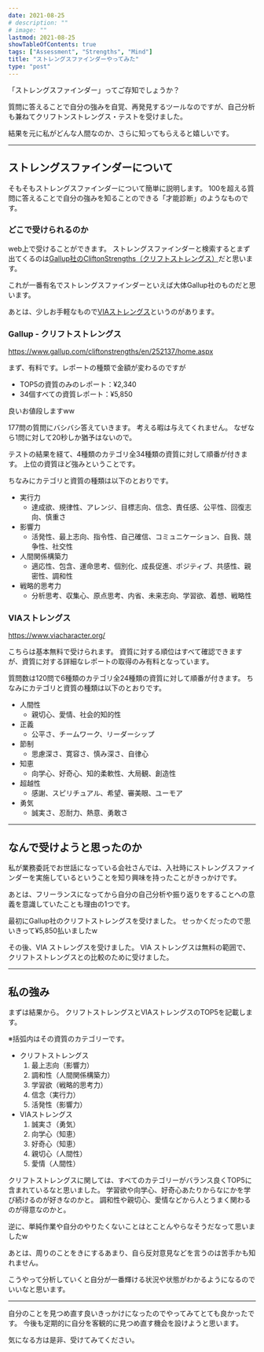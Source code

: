 ```yaml
---
date: 2021-08-25
# description: ""
# image: ""
lastmod: 2021-08-25
showTableOfContents: true
tags: ["Assessment", "Strengths", "Mind"]
title: "ストレングスファインダーやってみた"
type: "post"
---
```


「ストレングスファインダー」ってご存知でしょうか？

質問に答えることで自分の強みを自覚、再発見するツールなのですが、自己分析も兼ねてクリフトンストレングス・テストを受けました。

結果を元に私がどんな人間なのか、さらに知ってもらえると嬉しいです。

---

## ストレングスファインダーについて

そもそもストレングスファインダーについて簡単に説明します。
100を超える質問に答えることで自分の強みを知ることのできる「才能診断」のようなものです。

### どこで受けられるのか

web上で受けることができます。
ストレングスファインダーと検索するとまず出てくるのは[Gallup社のCliftonStrengths（クリフトストレングス）](https://www.gallup.com/cliftonstrengths/en/252137/home.aspx)だと思います。

これが一番有名でストレングスファインダーといえば大体Gallup社のものだと思います。

あとは、少しお手軽なもので[VIAストレングス](https://www.viacharacter.org/character-strengths)というのがあります。

### Gallup - クリフトストレングス

https://www.gallup.com/cliftonstrengths/en/252137/home.aspx

まず、有料です。レポートの種類で金額が変わるのですが

- TOP5の資質のみのレポート：¥2,340
- 34個すべての資質レポート：¥5,850

良いお値段しますww

177問の質問にバシバシ答えていきます。
考える暇は与えてくれません。
なぜなら1問に対して20秒しか猶予はないので。

テストの結果を経て、4種類のカテゴリ全34種類の資質に対して順番が付きます。
上位の資質ほど強みということです。

ちなみにカテゴリと資質の種類は以下のとおりです。

- 実行力
  - 達成欲、規律性、アレンジ、目標志向、信念、責任感、公平性、回復志向、慎重さ
- 影響力
  - 活発性、最上志向、指令性、自己確信、コミュニケーション、自我、競争性、社交性
- 人間関係構築力
  - 適応性、包含、運命思考、個別化、成長促進、ポジティブ、共感性、親密性、調和性
- 戦略的思考力
  - 分析思考、収集心、原点思考、内省、未来志向、学習欲、着想、戦略性

### VIAストレングス

https://www.viacharacter.org/

こちらは基本無料で受けられます。
資質に対する順位はすべて確認できますが、資質に対する詳細なレポートの取得のみ有料となっています。

質問数は120問で6種類のカテゴリ全24種類の資質に対して順番が付きます。
ちなみにカテゴリと資質の種類は以下のとおりです。

- 人間性
  - 親切心、愛情、社会的知的性
- 正義
  - 公平さ、チームワーク、リーダーシップ
- 節制
  - 思慮深さ、寛容さ、慎み深さ、自律心
- 知恵
  - 向学心、好奇心、知的柔軟性、大局観、創造性
- 超越性
  - 感謝、スピリチュアル、希望、審美眼、ユーモア
- 勇気
  - 誠実さ、忍耐力、熱意、勇敢さ

---

## なんで受けようと思ったのか

私が業務委託でお世話になっている会社さんでは、入社時にストレングスファインダーを実施しているということを知り興味を持ったことがきっかけです。

あとは、フリーランスになってから自分の自己分析や振り返りをすることへの意義を意識していたことも理由の1つです。

最初にGallup社のクリフトストレングスを受けました。
せっかくだったので思いきって¥5,850払いましたw

その後、VIA ストレングスを受けました。
VIA ストレングスは無料の範囲で、クリフトストレングスとの比較のために受けました。

---

## 私の強み

まずは結果から。
クリフトストレングスとVIAストレングスのTOP5を記載します。

※括弧内はその資質のカテゴリーです。

- クリフトストレングス
  1. 最上志向（影響力）
  2. 調和性（人間関係構築力）
  3. 学習欲（戦略的思考力）
  4. 信念（実行力）
  5. 活発性（影響力）
- VIAストレングス
  1. 誠実さ（勇気）
  2. 向学心（知恵）
  3. 好奇心（知恵）
  4. 親切心（人間性）
  5. 愛情（人間性）

クリフトストレングスに関しては、すべてのカテゴリーがバランス良くTOP5に含まれているなと思いました。
学習欲や向学心、好奇心あたりからなにかを学び続けるのが好きなのかと。
調和性や親切心、愛情などから人とうまく関わるのが得意なのかと。

逆に、単純作業や自分のやりたくないことはとことんやらなそうだなって思いましたw

あとは、周りのことをきにするあまり、自ら反対意見などを言うのは苦手かも知れません。

こうやって分析していくと自分が一番輝ける状況や状態がわかるようになるのでいいなと思います。

---

自分のことを見つめ直す良いきっかけになったのでやってみてとても良かったです。
今後も定期的に自分を客観的に見つめ直す機会を設けようと思います。

気になる方は是非、受けてみてください。
